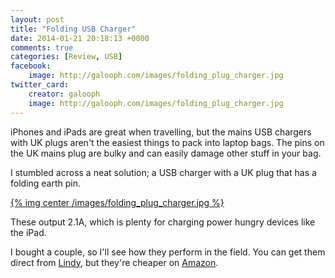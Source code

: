 ```yaml
---
layout: post
title: "Folding USB Charger"
date: 2014-01-21 20:18:13 +0000
comments: true
categories: [Review, USB]
facebook:
    image: http://galooph.com/images/folding_plug_charger.jpg
twitter_card:
    creator: galooph
    image: http://galooph.com/images/folding_plug_charger.jpg
---
```

iPhones and iPads are great when travelling, but the mains USB chargers with UK plugs aren't the easiest things to pack into laptop bags.  The pins on the UK mains plug are bulky and can easily damage other stuff in your bag.

I stumbled across a neat solution; a USB charger with a UK plug that has a folding earth pin.

<a href="http://www.amazon.co.uk/gp/product/B00E5IGR32/ref=as_li_ss_il?ie=UTF8&camp=1634&creative=19450&creativeASIN=B00E5IGR32&linkCode=as2&tag=67616c6f6f70682e636f6d-21">{% img center /images/folding_plug_charger.jpg %}</a>

These output 2.1A, which is plenty for charging power hungry devices like the iPad.

I bought a couple, so I'll see how they perform in the field.  You can get them direct from <a href="http://www.lindy.co.uk/usb-firewire-c4/usb-mains-adapters-chargers-c240/folding-usb-uk-mains-charger-black-p7022">Lindy</a>, but they're cheaper on <a href="http://www.amazon.co.uk/gp/product/B00E5IGR32/ref=as_li_ss_il?ie=UTF8&camp=1634&creative=19450&creativeASIN=B00E5IGR32&linkCode=as2&tag=67616c6f6f70682e636f6d-21">Amazon</a>.